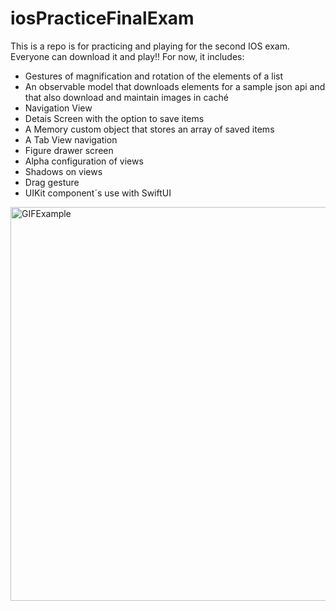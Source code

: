 # iosPracticeFinalExam
This is a repo is for practicing and playing for the second IOS exam. Everyone can download it and play!! For now, it includes: 

- Gestures of magnification and rotation of the elements of a list
- An observable model that downloads elements for a sample json api and that also download and maintain images in caché
- Navigation View
- Detais Screen with the option to save items
- A Memory custom object that stores an array of saved items
- A Tab View navigation
- Figure drawer screen
- Alpha configuration of views
- Shadows on views
- Drag gesture
- UIKit component´s use with SwiftUI
<img height = 630 src = "https://github.com/pabloi09/iosPracticeFinalExam/blob/master/showIt.gif?raw=true" alt = "GIFExample"/>

